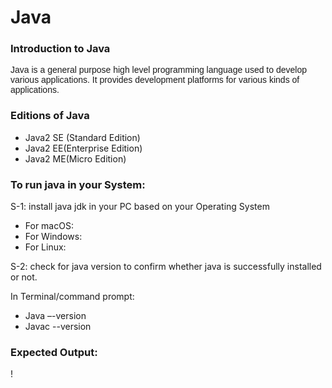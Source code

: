 <h1>Java</h1>
<h3>Introduction to Java</h3>
<span style="font-family: sans-serif;">
  Java is a general purpose high level programming language used to develop various applications. It provides development platforms for various kinds of applications.
</span>
<h3>Editions of Java</h3>

* Java2 SE (Standard Edition)
* Java2 EE(Enterprise Edition)
* Java2 ME(Micro Edition)
<h3>To run java in your System:</h3>
S-1: install java jdk in your PC based on your Operating System

* For macOS:
* For Windows: 
* For Linux: 

S-2: check for java version to confirm whether java is successfully installed or not.

In Terminal/command prompt:
  
* Java –-version
* Javac --version

<h3>Expected Output:</h3>

!
